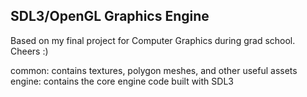 ## SDL3/OpenGL Graphics Engine

<!-- ## YouTube/Dropbox/Drive Link: https://youtu.be/M20Sm7l2iGk -->

Based on my final project for Computer Graphics during grad school. Cheers :)

common: contains textures, polygon meshes, and other useful assets
engine: contains the core engine code built with SDL3
